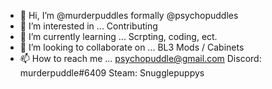 - 👋 Hi, I’m @murderpuddles formally @psychopuddles 
- 👀 I’m interested in ... Contributing
- 🌱 I’m currently learning ... Scrpting, coding, ect.
- 💞️ I’m looking to collaborate on ... BL3 Mods / Cabinets 
- 📫 How to reach me ... psychopuddle@gmail.com
Discord: murderpuddle#6409 Steam: Snugglepuppys
<!---
murderpuddles/murderpuddles is a ✨ special ✨ repository because its `README.md` (this file) appears on your GitHub profile.
You can click the Preview link to take a look at your changes.
--->
